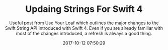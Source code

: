 ---
title: "Updaing Strings For Swift 4"
subtitle: "Useful post from Use Your Loaf which outlines the major changes to the Swift String API introduced with Swift 4. Even if you are already familiar with most of the changes introduced, a refresh is always a good thing."
tags: ["swift 4","string"]
link: "https://useyourloaf.com/blog/updating-strings-for-swift-4/"
date: "2017-10-12 07:50:29"
---